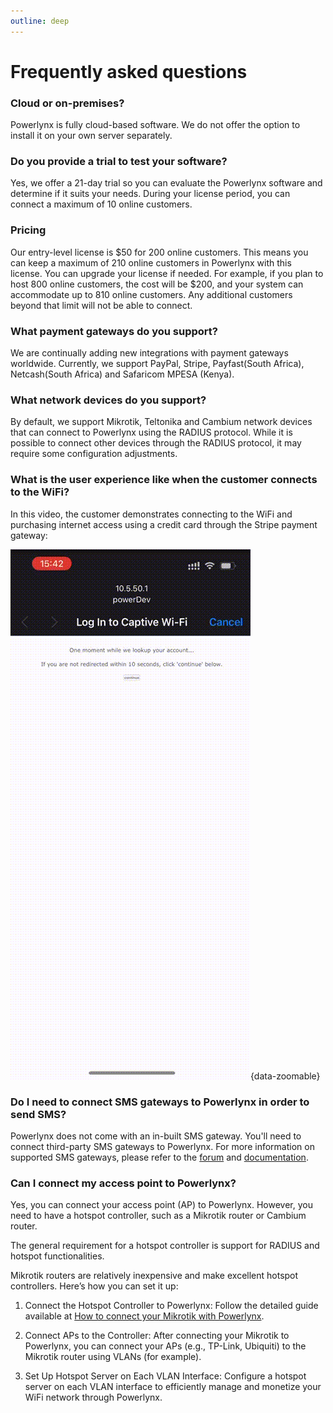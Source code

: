 ```yaml
---
outline: deep
---
```


# Frequently asked questions

### Cloud or on-premises?
Powerlynx is fully cloud-based software. We do not offer the option to install it on your own server separately.

### Do you provide a trial to test your software?
Yes, we offer a 21-day trial so you can evaluate the Powerlynx software and determine if it suits your needs. During your license period, you can connect a maximum of 10 online customers.

### Pricing
Our entry-level license is $50 for 200 online customers. This means you can keep a maximum of 210 online customers in Powerlynx with this license. You can upgrade your license if needed. For example, if you plan to host 800 online customers, the cost will be $200, and your system can accommodate up to 810 online customers. Any additional customers beyond that limit will not be able to connect.

### What payment gateways do you support?
We are continually adding new integrations with payment gateways worldwide. Currently, we support PayPal, Stripe, Payfast(South Africa), Netcash(South Africa) and Safaricom MPESA (Kenya).

### What network devices do you support?
By default, we support Mikrotik, Teltonika and Cambium network devices that can connect to Powerlynx using the RADIUS protocol. While it is possible to connect other devices through the RADIUS protocol, it may require some configuration adjustments.

### What is the user experience like when the customer connects to the WiFi?

In this video, the customer demonstrates connecting to the WiFi and purchasing internet access using a credit card through the Stripe payment gateway:

![User journey](images/user_journey_stripe.gif){data-zoomable}

### Do I need to connect SMS gateways to Powerlynx in order to send SMS?

Powerlynx does not come with an in-built SMS gateway. You'll need to connect third-party SMS gateways to Powerlynx. For more information on supported SMS gateways, please refer to the [forum](https://forum.powerlynx.app/t/sms-gateways-in-powerlynx/40) and [documentation](https://docs.powerlynx.app/system/sms.html).


### Can I connect my access point to Powerlynx?

Yes, you can connect your access point (AP) to Powerlynx. However, you need to have a hotspot controller, such as a Mikrotik router or Cambium router.

The general requirement for a hotspot controller is support for RADIUS and hotspot functionalities.

Mikrotik routers are relatively inexpensive and make excellent hotspot controllers. Here’s how you can set it up:

1. Connect the Hotspot Controller to Powerlynx: Follow the detailed guide available at [How to connect your Mikrotik with Powerlynx](https://docs.powerlynx.app/networking/mikrotik.html).

2. Connect APs to the Controller: After connecting your Mikrotik to Powerlynx, you can connect your APs (e.g., TP-Link, Ubiquiti) to the Mikrotik router using VLANs (for example).

3. Set Up Hotspot Server on Each VLAN Interface: Configure a hotspot server on each VLAN interface to efficiently manage and monetize your WiFi network through Powerlynx.